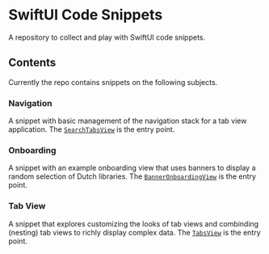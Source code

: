 # SwiftUI Code Snippets

A repository to collect and play with SwiftUI code snippets.

## Contents

Currently the repo contains snippets on the following subjects.

### Navigation

A snippet with basic management of the navigation stack for a tab view application. The [`SearchTabsView`](SwiftUI%20Code%20Snippets/Navigation/SearchbarTabsView.swift) is the entry point.

### Onboarding

A snippet with an example onboarding view that uses banners to display a random selection of Dutch libraries. The [`BannerOnboardingView`](SwiftUI%20Code%20Snippets/Onboarding/BannerOnboardingView.swift) is the entry point.

### Tab View

A snippet that explores customizing the looks of tab views and combinding (nesting) tab views to richly display complex data. The [`TabsView`](SwiftUI%20Code%20Snippets/Tabs%20View/TabsView.swift) is the entry point.
